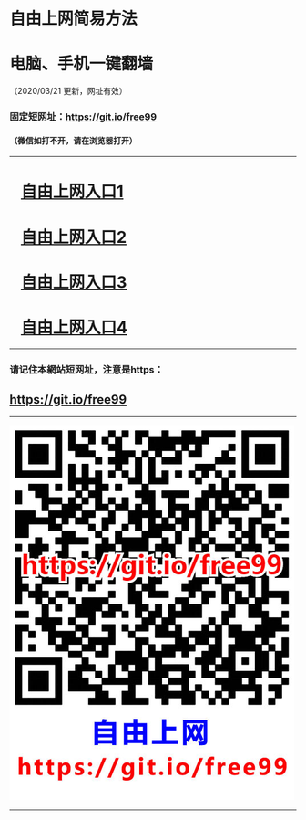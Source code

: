 # 自由上网简易方法

# 电脑、手机一键翻墙

（2020/03/21 更新，网址有效）

### 固定短网址：https://git.io/free99

#### （微信如打不开，请在浏览器打开）


***



# &nbsp;&nbsp; <a href="https://github.com/djerb2399/www/blob/master/README.md" target="_blank">自由上网入口1</a>

# &nbsp;&nbsp; <a href="https://github.com/begood0513/goodnews/blob/master/README.md" target="_blank">自由上网入口2</a>

# &nbsp;&nbsp; <a href="https://d7zxj80mkqia9.cloudfront.net/?88=i5wBxIK9ZaClEso&_bf4Q=8cRFcGz&EJiuruW0Z=28&QcXx_pgn" target="_blank">自由上网入口3</a>
# &nbsp;&nbsp; <a href="https://github.com/oGate2/oo/blob/master/README.md" target="_blank">自由上网入口4</a>

***

### 请记住本網站短网址，注意是https：

## https://git.io/free99


***

<p><img src="https://raw.githubusercontent.com/cunzhen99/zhen99/master/free99.jpg"></p> 

<p></p>

***

